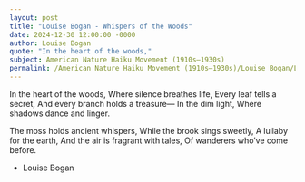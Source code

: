 ```yaml
---
layout: post
title: "Louise Bogan - Whispers of the Woods"
date: 2024-12-30 12:00:00 -0000
author: Louise Bogan
quote: "In the heart of the woods,"
subject: American Nature Haiku Movement (1910s–1930s)
permalink: /American Nature Haiku Movement (1910s–1930s)/Louise Bogan/Louise Bogan - Whispers of the Woods
---
```


In the heart of the woods,
Where silence breathes life,
Every leaf tells a secret,
And every branch holds a treasure—
In the dim light,
Where shadows dance and linger.

The moss holds ancient whispers,
While the brook sings sweetly,
A lullaby for the earth,
And the air is fragrant with tales,
Of wanderers who’ve come before.


- Louise Bogan

